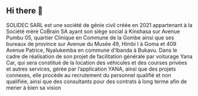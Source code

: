 ## Hi there 👋

SOLIDEC SARL est une société de génie civil créée en 2021 appartenant à la Société mère CoBrain
SA ayant son siège social à Kinshasa sur Avenue Pumbu 05, quartier Clinique en Commune de la
Gombe ainsi que ses bureaux de province sur Avenue du Musée 49, Himbi I à Goma et 409 Avenue
Patrice, Nyalukemba en commune d’Ibanda à Bukavu.
Dans le cadre de réalisation de son projet de facilitation générale par voiturage Yana Car, qui sera
constitué de la location des véhicules et des courses privées et autres services, gérée par
l’application YANA, ainsi que des projets connexes, elle procède au recrutement du personnel
qualifié et non qualifiée, ainsi que des consultants pour des contrats à long terme afin de mener à
bien sa vision
